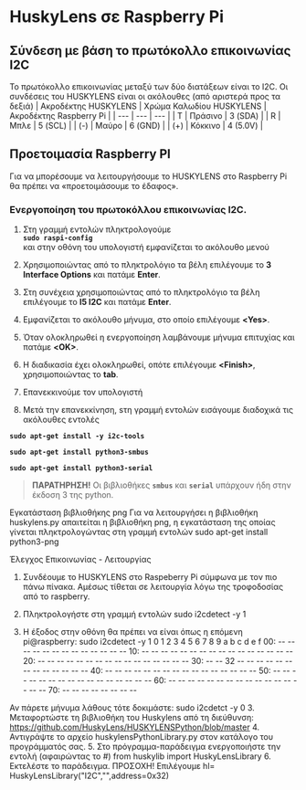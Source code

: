 # HuskyLens σε Raspberry Pi

## Σύνδεση με βάση το πρωτόκολλο επικοινωνίας I2C
Το πρωτόκολλο επικοινωνίας μεταξύ των δύο διατάξεων είναι το I2C.
Οι συνδέσεις του HUSKYLENS είναι οι ακόλουθες (από αριστερά προς τα δεξιά)
| Ακροδέκτης HUSKYLENS	| Χρώμα Καλωδίου HUSKYLENS | Ακροδέκτης Raspberry Pi |
| --- | --- |  --- |
| Τ	| Πράσινο | 3 (SDA) |
| R	| Μπλε | 5 (SCL) |
| (-)	| Μαύρο | 6 (GND) |
| (+)	| Κόκκινο | 4 (5.0V) |

## Προετοιμασία Raspberry PI
Για να μπορέσουμε να λειτουργήσουμε το HUSKYLENS στο Raspberry Pi θα πρέπει να «προετοιμάσουμε το έδαφος».

### Ενεργοποίηση του πρωτοκόλλου επικοινωνίας I2C.
1.	Στη γραμμή εντολών πληκτρολογούμε \
**`sudo raspi-config`**\
και στην οθόνη του υπολογιστή εμφανίζεται το ακόλουθο μενού
 
2.	Χρησιμοποιώντας από το πληκτρολόγιο τα βέλη επιλέγουμε το **3  Interface Options** και πατάμε **Enter**.
 
3.	Στη συνέχεια χρησιμοποιώντας από το πληκτρολόγιο τα βέλη επιλέγουμε το **Ι5  I2C** και πατάμε **Enter**.
 
4.	Εμφανίζεται το ακόλουθο μήνυμα, στο οποίο επιλέγουμε **\<Yes\>**.
 
5.	Όταν ολοκληρωθεί η ενεργοποίηση λαμβάνουμε μήνυμα επιτυχίας και πατάμε **\<OK\>**.
 
6.	Η διαδικασία έχει ολοκληρωθεί, οπότε επιλέγουμε **\<Finish\>**, χρησιμοποιώντας το **tab**.
 
7.	Επανεκκινούμε τον υπολογιστή

8.	Μετά την επανεκκίνηση, sτη γραμμή εντολών εισάγουμε διαδοχικά τις ακόλουθες εντολές

**`sudo apt-get install -y i2c-tools`**

**`sudo apt-get install python3-smbus`** 

**`sudo apt-get install python3-serial`** 

> **ΠΑΡΑΤΗΡΗΣΗ!** Οι βιβλιοθήκες **`smbus`** και **`serial`** υπάρχουν ήδη στην έκδοση 3 της python.

Εγκατάσταση βιβλιοθήκης png
Για να λειτουργήσει η βιβλιοθήκη huskylens.py απαιτείται η βιβλιοθήκη png, η εγκατάσταση της οποίας γίνεται πληκτρολογώντας στη γραμμή εντολών
sudo apt-get install python3-png

Έλεγχος Επικοινωνίας - Λειτουργίας
1.	Συνδέουμε το HUSKYLENS στο Raspeberry Pi σύμφωνα με τον πιο πάνω πίνακα.
Αμέσως τίθεται σε λειτουργία λόγω της τροφοδοσίας από το raspberry.
2.	Πληκτρολογήστε στη γραμμή εντολών 
sudo i2cdetect -y 1


3.	Η έξοδος στην οθόνη θα πρέπει να είναι όπως η επόμενη
pi@raspberry: sudo i2cdetect -y 1
0  1  2  3  4  5  6  7  8  9  a  b  c  d  e  f
00:          -- -- -- -- -- -- -- -- -- -- -- -- --
10: -- -- -- -- -- -- -- -- -- -- -- -- -- -- -- --
20: -- -- -- -- -- -- -- -- -- -- -- -- -- -- -- --
30: -- -- 32 -- -- -- -- -- -- -- -- -- -- -- -- --
40: -- -- -- -- -- -- -- -- -- -- -- -- -- -- -- --
50: -- -- -- -- -- -- -- -- -- -- -- -- -- -- -- --
60: -- -- -- -- -- -- -- -- -- -- -- -- -- -- -- --
70: -- -- -- -- -- -- -- --

Αν πάρετε μήνυμα λάθους τότε δοκιμάστε: 
sudo i2cdetct -y 0
3.	Μεταφορτώστε τη βιβλιοθήκη του Huskylens από τη διεύθυνση: https://github.com/HuskyLens/HUSKYLENSPython/blob/master
4.	Αντιγράψτε το αρχείο huskylensPythonLibrary.py στον κατάλογο του προγράμματός σας.
5.	Στο πρόγραμμα-παράδειγμα ενεργοποιήστε την εντολή (αφαιρώντας το #)
from huskylib import HuskyLensLibrary
6.	Εκτελέστε το παράδειγμα. 
ΠΡΟΣΟΧΗ! Επιλέγουμε 
hl= HuskyLensLibrary("I2C","",address=0x32)
 


